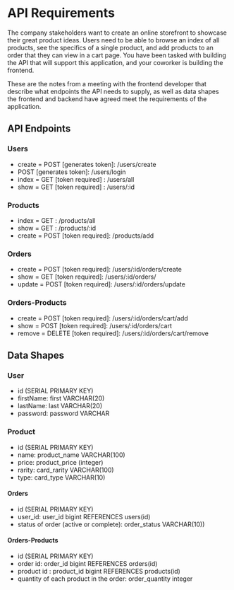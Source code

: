 # API Requirements
The company stakeholders want to create an online storefront to showcase their great product ideas. Users need to be able to browse an index of all products, see the specifics of a single product, and add products to an order that they can view in a cart page. You have been tasked with building the API that will support this application, and your coworker is building the frontend.

These are the notes from a meeting with the frontend developer that describe what endpoints the API needs to supply, as well as data shapes the frontend and backend have agreed meet the requirements of the application. 

## API Endpoints

### Users
- create = POST [generates token]: /users/create
- POST [generates token]: /users/login
- index = GET [token required] : /users/all
- show = GET [token required] : /users/:id

### Products
- index = GET : /products/all
- show = GET : /products/:id
- create = POST [token required]: /products/add

### Orders
- create = POST [token required]: /users/:id/orders/create
- show = GET  [token required]: /users/:id/orders/
 - update = POST [token required]: /users/:id/orders/update

### Orders-Products
- create = POST [token required]: /users/:id/orders/cart/add 
- show = POST  [token required]: /users/:id/orders/cart
- remove = DELETE [token required]: /users/:id/orders/cart/remove


## Data Shapes
### User
- id (SERIAL PRIMARY KEY)
- firstName: first VARCHAR(20)
- lastName: last VARCHAR(20)
- password: password VARCHAR

### Product
- id (SERIAL PRIMARY KEY)
- name: product_name VARCHAR(100)
- price: product_price (integer)
- rarity: card_rarity VARCHAR(100)
- type: card_type VARCHAR(10)

#### Orders
- id (SERIAL PRIMARY KEY)
- user_id: user_id bigint REFERENCES users(id)
- status of order (active or complete): order_status VARCHAR(10))

#### Orders-Products
- id (SERIAL PRIMARY KEY)
- order id: order_id bigint REFERENCES orders(id)
- product id : product_id bigint REFERENCES products(id)
- quantity of each product in the order: order_quantity integer


